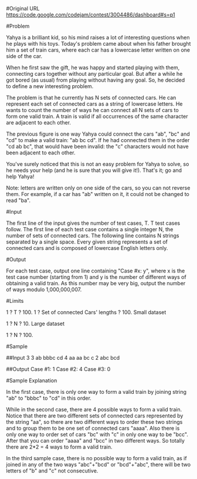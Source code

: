 #Original URL
https://code.google.com/codejam/contest/3004486/dashboard#s=p1

#Problem

Yahya is a brilliant kid, so his mind raises a lot of interesting questions when he plays with his toys. Today's problem came about when his father brought him a set of train cars, where each car has a lowercase letter written on one side of the car.

When he first saw the gift, he was happy and started playing with them, connecting cars together without any particular goal. But after a while he got bored (as usual) from playing without having any goal. So, he decided to define a new interesting problem.

The problem is that he currently has N sets of connected cars. He can represent each set of connected cars as a string of lowercase letters. He wants to count the number of ways he can connect all N sets of cars to form one valid train. A train is valid if all occurrences of the same character are adjacent to each other.


The previous figure is one way Yahya could connect the cars "ab", "bc" and "cd" to make a valid train: "ab bc cd". If he had connected them in the order "cd ab bc", that would have been invalid: the "c" characters would not have been adjacent to each other.

You've surely noticed that this is not an easy problem for Yahya to solve, so he needs your help (and he is sure that you will give it!). That's it; go and help Yahya!

Note: letters are written only on one side of the cars, so you can not reverse them. For example, if a car has "ab" written on it, it could not be changed to read "ba".

#Input

The first line of the input gives the number of test cases, T. T test cases follow. The first line of each test case contains a single integer N, the number of sets of connected cars. The following line contains N strings separated by a single space. Every given string represents a set of connected cars and is composed of lowercase English letters only.

#Output

For each test case, output one line containing "Case #x: y", where x is the test case number (starting from 1) and y is the number of different ways of obtaining a valid train. As this number may be very big, output the number of ways modulo 1,000,000,007.

#Limits

1 ? T ? 100.
1 ? Set of connected Cars' lengths ? 100.
Small dataset

1 ? N ? 10.
Large dataset

1 ? N ? 100.

#Sample

##Input
    3
    3
    ab bbbc cd
    4
    aa aa bc c
    2
    abc bcd

##Output
    Case #1: 1
    Case #2: 4
    Case #3: 0

#Sample Explanation

In the first case, there is only one way to form a valid train by joining string "ab" to "bbbc" to "cd" in this order.

While in the second case, there are 4 possible ways to form a valid train. Notice that there are two different sets of connected cars represented by the string "aa", so there are two different ways to order these two strings and to group them to be one set of connected cars "aaaa". Also there is only one way to order set of cars "bc" with "c" in only one way to be "bcc". After that you can order "aaaa" and "bcc" in two different ways. So totally there are 2*2 = 4 ways to form a valid train.

In the third sample case, there is no possible way to form a valid train, as if joined in any of the two ways "abc"+"bcd" or "bcd"+"abc", there will be two letters of "b" and "c" not consecutive.